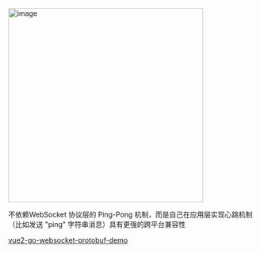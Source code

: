 <img width="393" alt="image" src="https://github.com/user-attachments/assets/6f782d6d-526e-481d-a89b-663b440145c4" />

不依赖WebSocket 协议层的 Ping-Pong 机制，而是自己在应用层实现心跳机制（比如发送 "ping" 字符串消息）具有更强的跨平台兼容性

[vue2-go-websocket-protobuf-demo](https://github.com/guobinqiu/vue2-go-websocket-protobuf-demo)
